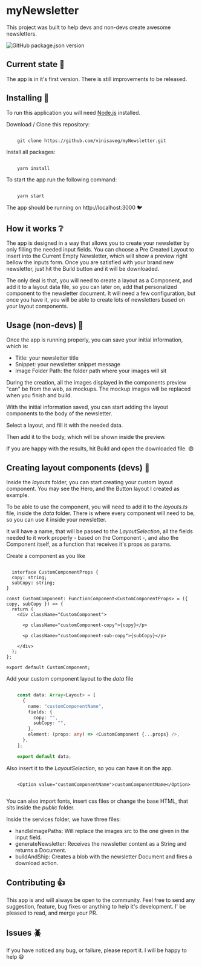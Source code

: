 # myNewsletter

This project was built to help devs and non-devs create awesome newsletters.
 
![GitHub package.json version](https://img.shields.io/github/package-json/v/vinisaveg/myNewsletter?color=%23f5476a)

## Current state :calendar:

The app is in it's first version. There is still improvements to be released.

## Installing :construction:

To run this application you will need [Node.js](https://nodejs.org/en/) installed.

Download / Clone this repository:

```

    git clone https://github.com/vinisaveg/myNewsletter.git

```

Install all packages:

```

    yarn install 

```

To start the app run the following command:

```

    yarn start 

```

The app should be running on http://localhost:3000 :bird:

## How it works :grey_question:

The app is designed in a way that allows you to create your newsletter by only filling the needed input fields. You can choose a Pre Created Layout to insert into the Current Empty Newsletter, which will show a preview right bellow the inputs form. Once you are satisfied with your brand new newsletter, just hit the Build button and it will be downloaded. 

The only deal is that, you will need to create a layout as a Component, and add it to a layout data file, so you can later on, add that personalized component to the newsletter document. It will need a few configuration, but once you have it, you will be able to create lots of newsletters based on your layout components.

## Usage (non-devs) :notebook:

Once the app is running properly, you can save your initial information, which is:

- Title: your newsletter title
- Snippet: your newsletter snippet message
- Image Folder Path: the folder path where your images will sit

During the creation, all the images displayed in the components preview "can" be from the web, as mockups. The mockup images will be replaced when you finish and build.

With the initial information saved, you can start adding the layout components to the body of the newsletter.

Select a layout, and fill it with the needed data.

Then add it to the body, which will be shown inside the preview.

If you are happy with the results, hit Build and open the downloaded file. :smile:

## Creating layout components (devs) :wrench:

Inside the _layouts_ folder, you can start creating your custom layout component. You may see the Hero, and the Button layout I created as example.

To be able to use the component, you will need to add it to the _layouts.ts_ file, inside the _data_ folder. There is where every component will need to be, so you can use it inside your newsletter.

It will have a name, that will be passed to the _LayoutSelection_, all the fields needed to it work properly - based on the Component -, and also the Component itself, as a function that receives it's props as params.

Create a component as you like

```TSX

  interface CustomComponentProps {
  copy: string;
  subCopy: string;
}

const CustomComponent: FunctionComponent<CustomComponentProps> = ({ copy, subCopy }) => {
  return (
    <div className="CustomComponent">
     
      <p className="customComponent-copy">{copy}</p>

      <p className="customComponent-sub-copy">{subCopy}</p>
      
    </div>
  );
};

export default CustomComponent;

```

Add your custom component layout to the _data_ file

```Typescript

    const data: Array<Layout> = [
      {
        name: "customComponentName",
        fields: {
          copy: "",
          subCopy: "",
        },
        element: (props: any) => <CustomComponent {...props} />,
      },
    ];

    export default data;

```

Also insert it to the _LayoutSelection_, so you can have it on the app.

```TSX

    <Option value="customComponentName">customComponentName</Option>


```

You can also import fonts, insert css files or change the base HTML, that sits inside the _public_ folder.

Inside the services folder, we have three files:

- handleImagePaths: Will replace the images src to the one given in the input field.
- generateNewsletter: Receives the newsletter content as a String and returns a Document.
- buildAndShip: Creates a blob with the newsletter Document and fires a download action.

## Contributing :+1:

This app is and will always be open to the community. Feel free to send any suggestion, feature, bug fixes or anything to help it's development. I' be pleased to read, and merge your PR.

## Issues :beetle:

If you have noticed any bug, or failure, please report it. I will be happy to help :smile:
